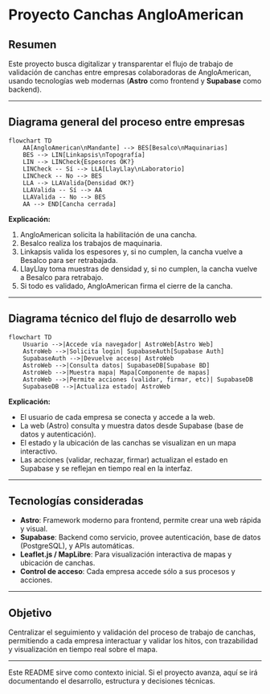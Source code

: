# Proyecto Canchas AngloAmerican

## Resumen

Este proyecto busca digitalizar y transparentar el flujo de trabajo de validación de canchas entre empresas colaboradoras de AngloAmerican, usando tecnologías web modernas (**Astro** como frontend y **Supabase** como backend).

---

## Diagrama general del proceso entre empresas

```mermaid
flowchart TD
    AA[AngloAmerican\nMandante] --> BES[Besalco\nMaquinarias]
    BES --> LIN[Linkapsis\nTopografía]
    LIN --> LINCheck{Espesores OK?}
    LINCheck -- Sí --> LLA[LlayLlay\nLaboratorio]
    LINCheck -- No --> BES
    LLA --> LLAValida{Densidad OK?}
    LLAValida -- Sí --> AA
    LLAValida -- No --> BES
    AA --> END[Cancha cerrada]
```
**Explicación:**  
1. AngloAmerican solicita la habilitación de una cancha.
2. Besalco realiza los trabajos de maquinaria.
3. Linkapsis valida los espesores y, si no cumplen, la cancha vuelve a Besalco para ser retrabajada.
4. LlayLlay toma muestras de densidad y, si no cumplen, la cancha vuelve a Besalco para retrabajo.
5. Si todo es validado, AngloAmerican firma el cierre de la cancha.

---

## Diagrama técnico del flujo de desarrollo web

```mermaid
flowchart TD
    Usuario -->|Accede vía navegador| AstroWeb[Astro Web]
    AstroWeb -->|Solicita login| SupabaseAuth[Supabase Auth]
    SupabaseAuth -->|Devuelve acceso| AstroWeb
    AstroWeb -->|Consulta datos| SupabaseDB[Supabase BD]
    AstroWeb -->|Muestra mapa| Mapa[Componente de mapas]
    AstroWeb -->|Permite acciones (validar, firmar, etc)| SupabaseDB
    SupabaseDB -->|Actualiza estado| AstroWeb
```
**Explicación:**  
- El usuario de cada empresa se conecta y accede a la web.
- La web (Astro) consulta y muestra datos desde Supabase (base de datos y autenticación).
- El estado y la ubicación de las canchas se visualizan en un mapa interactivo.
- Las acciones (validar, rechazar, firmar) actualizan el estado en Supabase y se reflejan en tiempo real en la interfaz.

---

## Tecnologías consideradas

- **Astro**: Framework moderno para frontend, permite crear una web rápida y visual.
- **Supabase**: Backend como servicio, provee autenticación, base de datos (PostgreSQL), y APIs automáticas.
- **Leaflet.js / MapLibre**: Para visualización interactiva de mapas y ubicación de canchas.
- **Control de acceso**: Cada empresa accede sólo a sus procesos y acciones.

---

## Objetivo

Centralizar el seguimiento y validación del proceso de trabajo de canchas, permitiendo a cada empresa interactuar y validar los hitos, con trazabilidad y visualización en tiempo real sobre el mapa.

---

Este README sirve como contexto inicial. Si el proyecto avanza, aquí se irá documentando el desarrollo, estructura y decisiones técnicas.
